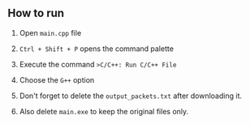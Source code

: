 ## How to run

1. Open `main.cpp` file
2. `Ctrl + Shift + P` opens the command palette
3. Execute the command `>C/C++: Run C/C++ File`
4. Choose the `G++` option

5. Don't forget to delete the `output_packets.txt` after downloading it.
6. Also delete `main.exe` to keep the original files only.